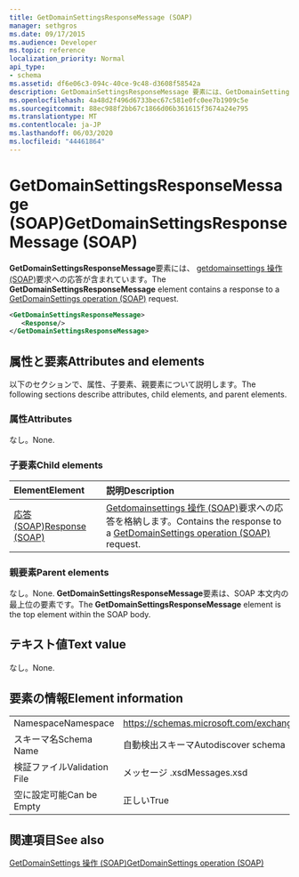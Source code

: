 ```yaml
---
title: GetDomainSettingsResponseMessage (SOAP)
manager: sethgros
ms.date: 09/17/2015
ms.audience: Developer
ms.topic: reference
localization_priority: Normal
api_type:
- schema
ms.assetid: df6e06c3-094c-40ce-9c48-d3608f58542a
description: GetDomainSettingsResponseMessage 要素には、GetDomainSettings 操作 (SOAP) 要求への応答が含まれています。
ms.openlocfilehash: 4a48d2f496d6733bec67c581e0fc0ee7b1909c5e
ms.sourcegitcommit: 88ec988f2bb67c1866d06b361615f3674a24e795
ms.translationtype: MT
ms.contentlocale: ja-JP
ms.lasthandoff: 06/03/2020
ms.locfileid: "44461864"
---
```

# <a name="getdomainsettingsresponsemessage-soap"></a><span data-ttu-id="d9e1a-103">GetDomainSettingsResponseMessage (SOAP)</span><span class="sxs-lookup"><span data-stu-id="d9e1a-103">GetDomainSettingsResponseMessage (SOAP)</span></span>

<span data-ttu-id="d9e1a-104">**GetDomainSettingsResponseMessage**要素には、 [getdomainsettings 操作 (SOAP)](getdomainsettings-operation-soap.md)要求への応答が含まれています。</span><span class="sxs-lookup"><span data-stu-id="d9e1a-104">The **GetDomainSettingsResponseMessage** element contains a response to a [GetDomainSettings operation (SOAP)](getdomainsettings-operation-soap.md) request.</span></span> 
  
```XML
<GetDomainSettingsResponseMessage>
   <Response/>
</GetDomainSettingsResponseMessage>
```

## <a name="attributes-and-elements"></a><span data-ttu-id="d9e1a-105">属性と要素</span><span class="sxs-lookup"><span data-stu-id="d9e1a-105">Attributes and elements</span></span>

<span data-ttu-id="d9e1a-106">以下のセクションで、属性、子要素、親要素について説明します。</span><span class="sxs-lookup"><span data-stu-id="d9e1a-106">The following sections describe attributes, child elements, and parent elements.</span></span>
  
### <a name="attributes"></a><span data-ttu-id="d9e1a-107">属性</span><span class="sxs-lookup"><span data-stu-id="d9e1a-107">Attributes</span></span>

<span data-ttu-id="d9e1a-108">なし。</span><span class="sxs-lookup"><span data-stu-id="d9e1a-108">None.</span></span>
  
### <a name="child-elements"></a><span data-ttu-id="d9e1a-109">子要素</span><span class="sxs-lookup"><span data-stu-id="d9e1a-109">Child elements</span></span>

|<span data-ttu-id="d9e1a-110">**Element**</span><span class="sxs-lookup"><span data-stu-id="d9e1a-110">**Element**</span></span>|<span data-ttu-id="d9e1a-111">**説明**</span><span class="sxs-lookup"><span data-stu-id="d9e1a-111">**Description**</span></span>|
|:-----|:-----|
|[<span data-ttu-id="d9e1a-112">応答 (SOAP)</span><span class="sxs-lookup"><span data-stu-id="d9e1a-112">Response (SOAP)</span></span>](response-soap.md) <br/> |<span data-ttu-id="d9e1a-113">[Getdomainsettings 操作 (SOAP)](getdomainsettings-operation-soap.md)要求への応答を格納します。</span><span class="sxs-lookup"><span data-stu-id="d9e1a-113">Contains the response to a [GetDomainSettings operation (SOAP)](getdomainsettings-operation-soap.md) request.</span></span>  <br/> |
   
### <a name="parent-elements"></a><span data-ttu-id="d9e1a-114">親要素</span><span class="sxs-lookup"><span data-stu-id="d9e1a-114">Parent elements</span></span>

<span data-ttu-id="d9e1a-115">なし。</span><span class="sxs-lookup"><span data-stu-id="d9e1a-115">None.</span></span> <span data-ttu-id="d9e1a-116">**GetDomainSettingsResponseMessage**要素は、SOAP 本文内の最上位の要素です。</span><span class="sxs-lookup"><span data-stu-id="d9e1a-116">The **GetDomainSettingsResponseMessage** element is the top element within the SOAP body.</span></span> 
  
## <a name="text-value"></a><span data-ttu-id="d9e1a-117">テキスト値</span><span class="sxs-lookup"><span data-stu-id="d9e1a-117">Text value</span></span>

<span data-ttu-id="d9e1a-118">なし。</span><span class="sxs-lookup"><span data-stu-id="d9e1a-118">None.</span></span>
  
## <a name="element-information"></a><span data-ttu-id="d9e1a-119">要素の情報</span><span class="sxs-lookup"><span data-stu-id="d9e1a-119">Element information</span></span>

|||
|:-----|:-----|
|<span data-ttu-id="d9e1a-120">Namespace</span><span class="sxs-lookup"><span data-stu-id="d9e1a-120">Namespace</span></span>  <br/> |https://schemas.microsoft.com/exchange/2010/Autodiscover  <br/> |
|<span data-ttu-id="d9e1a-121">スキーマ名</span><span class="sxs-lookup"><span data-stu-id="d9e1a-121">Schema Name</span></span>  <br/> |<span data-ttu-id="d9e1a-122">自動検出スキーマ</span><span class="sxs-lookup"><span data-stu-id="d9e1a-122">Autodiscover schema</span></span>  <br/> |
|<span data-ttu-id="d9e1a-123">検証ファイル</span><span class="sxs-lookup"><span data-stu-id="d9e1a-123">Validation File</span></span>  <br/> |<span data-ttu-id="d9e1a-124">メッセージ .xsd</span><span class="sxs-lookup"><span data-stu-id="d9e1a-124">Messages.xsd</span></span>  <br/> |
|<span data-ttu-id="d9e1a-125">空に設定可能</span><span class="sxs-lookup"><span data-stu-id="d9e1a-125">Can be Empty</span></span>  <br/> |<span data-ttu-id="d9e1a-126">正しい</span><span class="sxs-lookup"><span data-stu-id="d9e1a-126">True</span></span>  <br/> |
   
## <a name="see-also"></a><span data-ttu-id="d9e1a-127">関連項目</span><span class="sxs-lookup"><span data-stu-id="d9e1a-127">See also</span></span>



[<span data-ttu-id="d9e1a-128">GetDomainSettings 操作 (SOAP)</span><span class="sxs-lookup"><span data-stu-id="d9e1a-128">GetDomainSettings operation (SOAP)</span></span>](getdomainsettings-operation-soap.md)

